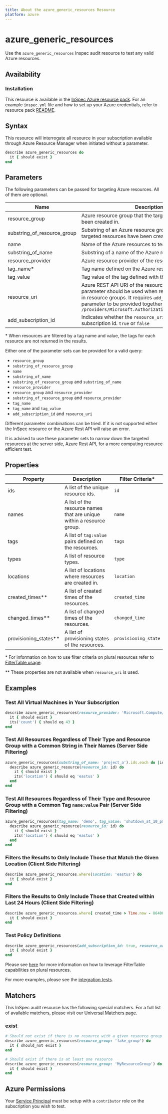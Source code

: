 ```yaml
---
title: About the azure_generic_resources Resource
platform: azure
---
```


# azure_generic_resources

Use the `azure_generic_resources` Inspec audit resource to test any valid Azure resources. 

## Availability

### Installation

This resource is available in the [InSpec Azure resource pack](https://github.com/inspec/inspec-azure). 
For an example `inspec.yml` file and how to set up your Azure credentials, refer to resource pack [README](../../README.md#Service-Principal).

## Syntax

This resource will interrogate all resource in your subscription available through Azure Resource Manager when initiated without a parameter.

```ruby
describe azure_generic_resources do
  it { should exist }
end
```

## Parameters

The following parameters can be passed for targeting Azure resources. 
All of them are optional. 

| Name                           | Description                                                                                                               | Example                             |
|--------------------------------|---------------------------------------------------------------------------------------------------------------------------|-------------------------------------|
| resource_group                 | Azure resource group that the targeted resources have been created in.                                                    | `MyResourceGroup`                   |
| substring_of_resource_group    | Substring of an Azure resource group name that the targeted resources have been created in.                               | `My`                                |
| name                           | Name of the Azure resources to test.                                                                                      | `MyVM`                              |
| substring_of_name              | Substring of a name of the Azure resources to test.                                                                       | `My  `                              |
| resource_provider              | Azure resource provider of the resources to be tested.                                                                    | `Microsoft.Compute/virtualMachines` |
| tag_name<superscript>*</superscript> | Tag name defined on the Azure resources.                                                                            | `name`                              |
| tag_value                      | Tag value of the tag defined with the `tag_name`.                                                                         | `external_linux`                    |
| resource_uri                   | Azure REST API URI of the resources to be tested. This parameter should be used when resources do not reside in resource groups. It requires `add_subscription_id` parameter to be provided together. `/providers/Microsoft.Authorization/policyDefinitions/` |
| add_subscription_id            | Indicates whether the `resource_uri` contains the subscription id. `true` or `false` |

<superscript>*</superscript> When resources are filtered by a tag name and value, the tags for each resource are not returned in the results.

Either one of the parameter sets can be provided for a valid query:
- `resource_group`
- `substring_of_resource_group`
- `name`
- `substring_of_name`
- `substring_of_resource_group` and `substring_of_name`
- `resource_provider`
- `resource_group` and `resource_provider`
- `substring_of_resource_group` and `resource_provider`
- `tag_name`
- `tag_name` and `tag_value`
- `add_subscription_id` and `resource_uri`

Different parameter combinations can be tried. If it is not supported either the InSpec resource or the Azure Rest API will raise an error.

It is advised to use these parameter sets to narrow down the targeted resources at the server side, Azure Rest API, for a more computing resource efficient test.

## Properties

| Property  | Description | Filter Criteria<superscript>*</superscript> |
|-----------|-------------|-----------------|
| ids       | A list of the unique resource ids. | `id`| 
| names     | A list of the resource names that are unique within a resource group.| `name`| 
| tags      | A list of `tag:value` pairs defined on the resources. | `tags`| 
| types     | A list of resource types. | `type`| 
| locations | A list of locations where resources are created in. | `location`| 
| created_times<superscript>**</superscript> | A list of created times of the resources. | `created_time`| 
| changed_times<superscript>**</superscript> | A list of changed times of the resources. | `changed_time`|
| provisioning_states<superscript>**</superscript> | A list of provisioning states of the resources. | `provisioning_state`|

<superscript>*</superscript> For information on how to use filter criteria on plural resources refer to [FilterTable usage](https://github.com/inspec/inspec/blob/master/docs/dev/filtertable-usage.md#a-where-method-you-can-call-with-hash-params-with-loose-matching).

<superscript>**</superscript> These properties are not available when `resource_uri` is used.

## Examples

### Test All Virtual Machines in Your Subscription
```ruby
describe azure_generic_resources(resource_provider: 'Microsoft.Compute/virtualMachines') do
  it { should exist }
  its('count') { should eq 43 }
end
```
### Test All Resources Regardless of Their Type and Resource Group with a Common String in Their Names (Server Side Filtering)
```ruby
azure_generic_resources(substring_of_name: 'project_a').ids.each do |id|
  describe azure_generic_resource(resource_id: id) do
    it { should exist }
    its('location') { should eq 'eastus' }
  end
end
```    
### Test All Resources Regardless of Their Type and Resource Group with a Common Tag `name:value` Pair (Server Side Filtering)
```ruby
azure_generic_resources(tag_name: 'demo', tag_value: 'shutdown_at_10_pm').ids.each do |id| 
  describe azure_generic_resource(resource_id: id) do
    it { should exist }
    its('location') { should eq 'eastus' }
  end
end
```    
### Filters the Results to Only Include Those that Match the Given Location (Client Side Filtering)
```ruby
describe azure_generic_resources.where(location: 'eastus') do
  it { should exist }
end
```
### Filters the Results to Only Include Those that Created within Last 24 Hours (Client Side Filtering)
```ruby
describe azure_generic_resources.where{ created_time > Time.now - 86400 } do
  it { should exist }
end
```
### Test Policy Definitions
```ruby
describe azure_generic_resources(add_subscription_id: true, resource_uri: 'providers/Microsoft.Authorization/policyDefinitions') do
  it { should exist }
end
```
Please see [here](https://github.com/inspec/inspec/blob/master/docs/dev/filtertable-usage.md) for more information on how to leverage FilterTable capabilities on plural resources. 

For more examples, please see the [integration tests](/test/integration/verify/controls/azure_generic_resources.rb).

## Matchers

This InSpec audit resource has the following special matchers. For a full list of available matchers, please visit our [Universal Matchers page](https://www.inspec.io/docs/reference/matchers/).

### exist
```ruby
# Should not exist if there is no resource with a given resource group
describe azure_generic_resources(resource_group: 'fake_group') do
  it { should_not exist }
end
```
```ruby
# Should exist if there is at least one resource
describe azure_generic_resources(resource_group: 'MyResourceGroup') do
  it { should exist }
end
```
## Azure Permissions

Your [Service Principal](https://docs.microsoft.com/en-us/azure/azure-resource-manager/resource-group-create-service-principal-portal) must be setup with a `contributor` role on the subscription you wish to test.

